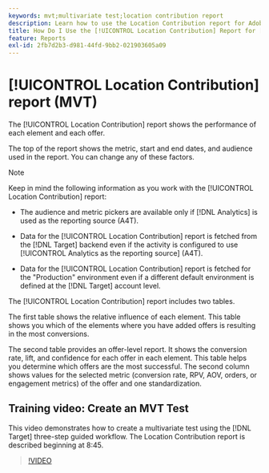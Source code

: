 ```yaml
---
keywords: mvt;multivariate test;location contribution report
description: Learn how to use the Location Contribution report for Adobe [!DNL Target] [!UICONTROL Experience Targeting] activities that show the performance of each element and each offer.
title: How Do I Use the [!UICONTROL Location Contribution] Report for [!UICONTROL Multivariate Test] activities?
feature: Reports
exl-id: 2fb7d2b3-d981-44fd-9bb2-021903605a09
---
```

# [!UICONTROL Location Contribution] report (MVT)

The [!UICONTROL Location Contribution] report shows the performance of each element and each offer.

The top of the report shows the metric, start and end dates, and audience used in the report. You can change any of these factors.

>[!NOTE]
>
>Keep in mind the following information as you work with the [!UICONTROL Location Contribution] report:
>
>* The audience and metric pickers are available only if [!DNL Analytics] is used as the reporting source (A4T).
>
>* Data for the [!UICONTROL Location Contribution] report is fetched from the [!DNL Target] backend even if the activity is configured to use [!UICONTROL Analytics as the reporting source] (A4T).
>
>* Data for the [!UICONTROL Location Contribution] report is fetched for the "Production" environment even if a different default environment is defined at the [!DNL Target] account level.

The [!UICONTROL Location Contribution] report includes two tables.

The first table shows the relative influence of each element. This table shows you which of the elements where you have added offers is resulting in the most conversions.

The second table provides an offer-level report. It shows the conversion rate, lift, and confidence for each offer in each element. This table helps you determine which offers are the most successful. The second column shows values for the selected metric (conversion rate, RPV, AOV, orders, or engagement metrics) of the offer and one standardization.

## Training video: Create an MVT Test

This video demonstrates how to create a multivariate test using the [!DNL Target] three-step guided workflow. The Location Contribution report is described beginning at 8:45.

>[!VIDEO](https://video.tv.adobe.com/v/17395)
